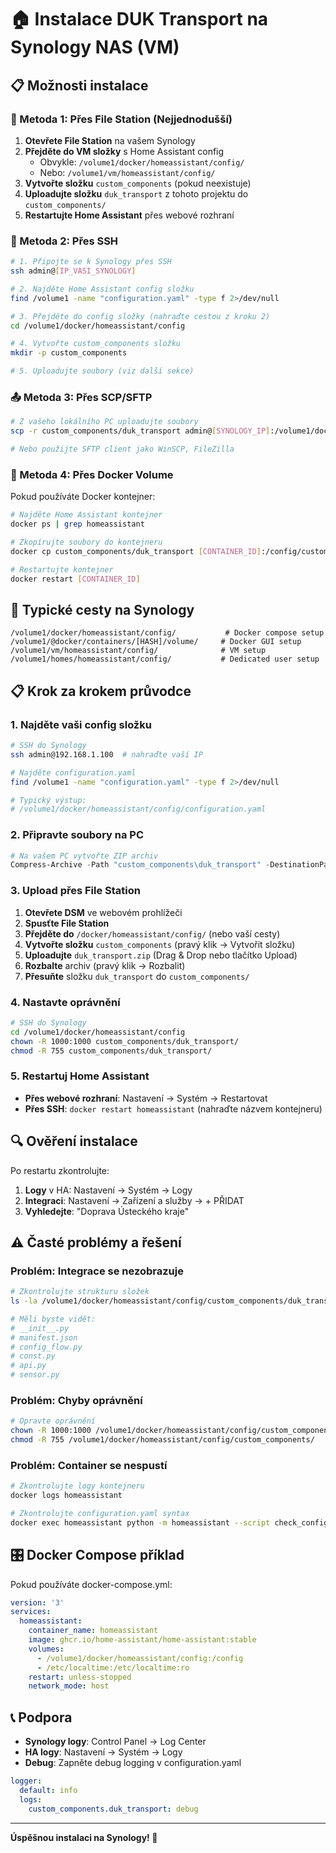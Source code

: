 # 🏠 Instalace DUK Transport na Synology NAS (VM)

## 📋 Možnosti instalace

### 🎯 Metoda 1: Přes File Station (Nejjednodušší)

1. **Otevřete File Station** na vašem Synology
2. **Přejděte do VM složky** s Home Assistant config
   - Obvykle: `/volume1/docker/homeassistant/config/`
   - Nebo: `/volume1/vm/homeassistant/config/`
3. **Vytvořte složku** `custom_components` (pokud neexistuje)
4. **Uploadujte složku** `duk_transport` z tohoto projektu do `custom_components/`
5. **Restartujte Home Assistant** přes webové rozhraní

### 🔧 Metoda 2: Přes SSH

```bash
# 1. Připojte se k Synology přes SSH
ssh admin@[IP_VASI_SYNOLOGY]

# 2. Najděte Home Assistant config složku
find /volume1 -name "configuration.yaml" -type f 2>/dev/null

# 3. Přejděte do config složky (nahraďte cestou z kroku 2)
cd /volume1/docker/homeassistant/config

# 4. Vytvořte custom_components složku
mkdir -p custom_components

# 5. Uploadujte soubory (viz další sekce)
```

### 📤 Metoda 3: Přes SCP/SFTP

```bash
# Z vašeho lokálního PC uploadujte soubory
scp -r custom_components/duk_transport admin@[SYNOLOGY_IP]:/volume1/docker/homeassistant/config/custom_components/

# Nebo použijte SFTP client jako WinSCP, FileZilla
```

### 🐳 Metoda 4: Přes Docker Volume

Pokud používáte Docker kontejner:

```bash
# Najděte Home Assistant kontejner
docker ps | grep homeassistant

# Zkopírujte soubory do kontejneru
docker cp custom_components/duk_transport [CONTAINER_ID]:/config/custom_components/

# Restartujte kontejner
docker restart [CONTAINER_ID]
```

## 📂 Typické cesty na Synology

```
/volume1/docker/homeassistant/config/           # Docker compose setup
/volume1/@docker/containers/[HASH]/volume/     # Docker GUI setup  
/volume1/vm/homeassistant/config/              # VM setup
/volume1/homes/homeassistant/config/           # Dedicated user setup
```

## 📋 Krok za krokem průvodce

### 1. Najděte vaši config složku

```bash
# SSH do Synology
ssh admin@192.168.1.100  # nahraďte vaší IP

# Najděte configuration.yaml
find /volume1 -name "configuration.yaml" -type f 2>/dev/null

# Typický výstup:
# /volume1/docker/homeassistant/config/configuration.yaml
```

### 2. Připravte soubory na PC

```powershell
# Na vašem PC vytvořte ZIP archiv
Compress-Archive -Path "custom_components\duk_transport" -DestinationPath "duk_transport.zip"
```

### 3. Upload přes File Station

1. **Otevřete DSM** ve webovém prohlížeči
2. **Spusťte File Station**
3. **Přejděte do** `/docker/homeassistant/config/` (nebo vaší cesty)
4. **Vytvořte složku** `custom_components` (pravý klik → Vytvořit složku)
5. **Uploadujte** `duk_transport.zip` (Drag & Drop nebo tlačítko Upload)
6. **Rozbalte** archiv (pravý klik → Rozbalit)
7. **Přesuňte** složku `duk_transport` do `custom_components/`

### 4. Nastavte oprávnění

```bash
# SSH do Synology
cd /volume1/docker/homeassistant/config
chown -R 1000:1000 custom_components/duk_transport/
chmod -R 755 custom_components/duk_transport/
```

### 5. Restartuj Home Assistant

- **Přes webové rozhraní**: Nastavení → Systém → Restartovat
- **Přes SSH**: `docker restart homeassistant` (nahraďte názvem kontejneru)

## 🔍 Ověření instalace

Po restartu zkontrolujte:

1. **Logy** v HA: Nastavení → Systém → Logy
2. **Integraci**: Nastavení → Zařízení a služby → + PŘIDAT
3. **Vyhledejte**: "Doprava Ústeckého kraje"

## ⚠️ Časté problémy a řešení

### Problém: Integrace se nezobrazuje
```bash
# Zkontrolujte strukturu složek
ls -la /volume1/docker/homeassistant/config/custom_components/duk_transport/

# Měli byste vidět:
# __init__.py
# manifest.json
# config_flow.py
# const.py
# api.py
# sensor.py
```

### Problém: Chyby oprávnění
```bash
# Opravte oprávnění
chown -R 1000:1000 /volume1/docker/homeassistant/config/custom_components/
chmod -R 755 /volume1/docker/homeassistant/config/custom_components/
```

### Problém: Container se nespustí
```bash
# Zkontrolujte logy kontejneru
docker logs homeassistant

# Zkontrolujte configuration.yaml syntax
docker exec homeassistant python -m homeassistant --script check_config -c /config
```

## 🎛️ Docker Compose příklad

Pokud používáte docker-compose.yml:

```yaml
version: '3'
services:
  homeassistant:
    container_name: homeassistant
    image: ghcr.io/home-assistant/home-assistant:stable
    volumes:
      - /volume1/docker/homeassistant/config:/config
      - /etc/localtime:/etc/localtime:ro
    restart: unless-stopped
    network_mode: host
```

## 📞 Podpora

- **Synology logy**: Control Panel → Log Center
- **HA logy**: Nastavení → Systém → Logy  
- **Debug**: Zapněte debug logging v configuration.yaml

```yaml
logger:
  default: info
  logs:
    custom_components.duk_transport: debug
```

---
**Úspěšnou instalaci na Synology! 🎉**